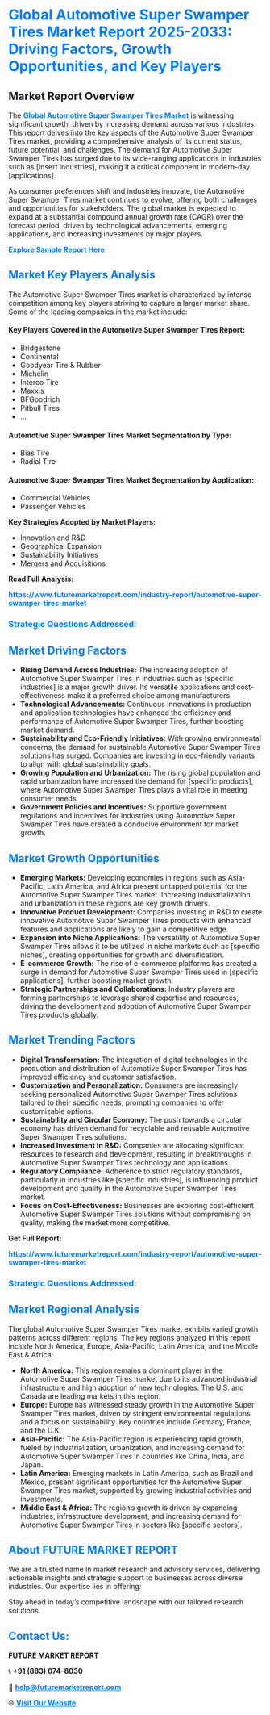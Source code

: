 <h1 style="color: #007BFF;">Global Automotive Super Swamper Tires Market Report 2025-2033: Driving Factors, Growth Opportunities, and Key Players</h1>

<section id="overview">
<h2>Market Report Overview</h2>
<p>The <a href="https://www.futuremarketreport.com/industry-report/automotive-super-swamper-tires-market" style="color: #007BFF; text-decoration: none;"><strong>Global Automotive Super Swamper Tires Market</strong></a> is witnessing significant growth, driven by increasing demand across various industries. This report delves into the key aspects of the Automotive Super Swamper Tires market, providing a comprehensive analysis of its current status, future potential, and challenges. The demand for Automotive Super Swamper Tires has surged due to its wide-ranging applications in industries such as [insert industries], making it a critical component in modern-day [applications].</p>
<p>As consumer preferences shift and industries innovate, the Automotive Super Swamper Tires market continues to evolve, offering both challenges and opportunities for stakeholders. The global market is expected to expand at a substantial compound annual growth rate (CAGR) over the forecast period, driven by technological advancements, emerging applications, and increasing investments by major players.</p>
</section>

<section id="overview">
<p><a href="https://www.futuremarketreport.com/request-sample/reportId=60471" style="color: #007BFF; text-decoration: none;"><strong>Explore Sample Report Here</strong></a></p>
</section>

<section id="key-players">
<h2 style="color: #007BFF;">Market Key Players Analysis</h2>
<p>The Automotive Super Swamper Tires market is characterized by intense competition among key players striving to capture a larger market share. Some of the leading companies in the market include:</p>
<h4>Key Players Covered in the Automotive Super Swamper Tires Report:</h4>
<ul><li>Bridgestone</li><li>Continental</li><li>Goodyear Tire &amp; Rubber</li><li>Michelin</li><li>Interco Tire</li><li>Maxxis</li><li>BFGoodrich</li><li>Pitbull Tires</li><li>...</li></ul>
<h4>Automotive Super Swamper Tires Market Segmentation by Type:</h4>
<ul><li>Bias Tire</li><li>Radial Tire</li></ul>

<h4>Automotive Super Swamper Tires Market Segmentation by Application:</h4>
<ul><li>Commercial Vehicles</li><li>Passenger Vehicles</li></ul>
<p><strong>Key Strategies Adopted by Market Players:</strong></p>
<ul>
<li>Innovation and R&D</li>
<li>Geographical Expansion</li>
<li>Sustainability Initiatives</li>
<li>Mergers and Acquisitions</li>
</ul>
</section>

<section>
<p><strong>Read Full Analysis: </strong></p><a href="https://www.futuremarketreport.com/industry-report/automotive-super-swamper-tires-market" style="color: #007BFF; text-decoration: none;"><strong>https://www.futuremarketreport.com/industry-report/automotive-super-swamper-tires-market</strong></a>
<h3 style="color: #007BFF;">Strategic Questions Addressed:</h3>
</section>

<section id="driving-factors">
<h2 style="color: #007BFF;">Market Driving Factors</h2>
<ul>
<li><strong>Rising Demand Across Industries:</strong> The increasing adoption of Automotive Super Swamper Tires in industries such as [specific industries] is a major growth driver. Its versatile applications and cost-effectiveness make it a preferred choice among manufacturers.</li>
<li><strong>Technological Advancements:</strong> Continuous innovations in production and application technologies have enhanced the efficiency and performance of Automotive Super Swamper Tires, further boosting market demand.</li>
<li><strong>Sustainability and Eco-Friendly Initiatives:</strong> With growing environmental concerns, the demand for sustainable Automotive Super Swamper Tires solutions has surged. Companies are investing in eco-friendly variants to align with global sustainability goals.</li>
<li><strong>Growing Population and Urbanization:</strong> The rising global population and rapid urbanization have increased the demand for [specific products], where Automotive Super Swamper Tires plays a vital role in meeting consumer needs.</li>
<li><strong>Government Policies and Incentives:</strong> Supportive government regulations and incentives for industries using Automotive Super Swamper Tires have created a conducive environment for market growth.</li>
</ul>
</section>

<section id="growth-opportunities">
<h2 style="color: #007BFF;">Market Growth Opportunities</h2>
<ul>
<li><strong>Emerging Markets:</strong> Developing economies in regions such as Asia-Pacific, Latin America, and Africa present untapped potential for the Automotive Super Swamper Tires market. Increasing industrialization and urbanization in these regions are key growth drivers.</li>
<li><strong>Innovative Product Development:</strong> Companies investing in R&D to create innovative Automotive Super Swamper Tires products with enhanced features and applications are likely to gain a competitive edge.</li>
<li><strong>Expansion into Niche Applications:</strong> The versatility of Automotive Super Swamper Tires allows it to be utilized in niche markets such as [specific niches], creating opportunities for growth and diversification.</li>
<li><strong>E-commerce Growth:</strong> The rise of e-commerce platforms has created a surge in demand for Automotive Super Swamper Tires used in [specific applications], further boosting market growth.</li>
<li><strong>Strategic Partnerships and Collaborations:</strong> Industry players are forming partnerships to leverage shared expertise and resources, driving the development and adoption of Automotive Super Swamper Tires products globally.</li>
</ul>
</section>

<section id="trending-factors">
<h2 style="color: #007BFF;">Market Trending Factors</h2>
<ul>
<li><strong>Digital Transformation:</strong> The integration of digital technologies in the production and distribution of Automotive Super Swamper Tires has improved efficiency and customer satisfaction.</li>
<li><strong>Customization and Personalization:</strong> Consumers are increasingly seeking personalized Automotive Super Swamper Tires solutions tailored to their specific needs, prompting companies to offer customizable options.</li>
<li><strong>Sustainability and Circular Economy:</strong> The push towards a circular economy has driven demand for recyclable and reusable Automotive Super Swamper Tires solutions.</li>
<li><strong>Increased Investment in R&D:</strong> Companies are allocating significant resources to research and development, resulting in breakthroughs in Automotive Super Swamper Tires technology and applications.</li>
<li><strong>Regulatory Compliance:</strong> Adherence to strict regulatory standards, particularly in industries like [specific industries], is influencing product development and quality in the Automotive Super Swamper Tires market.</li>
<li><strong>Focus on Cost-Effectiveness:</strong> Businesses are exploring cost-efficient Automotive Super Swamper Tires solutions without compromising on quality, making the market more competitive.</li>
</ul>
</section>

<section>
<p><strong>Get Full Report: </strong></p><a href="https://www.futuremarketreport.com/industry-report/automotive-super-swamper-tires-market" style="color: #007BFF; text-decoration: none;"><strong>https://www.futuremarketreport.com/industry-report/automotive-super-swamper-tires-market</strong></a>
<h3 style="color: #007BFF;">Strategic Questions Addressed:</h3>
</section>


<section id="regional-analysis">
<h2 style="color: #007BFF;">Market Regional Analysis</h2>
<p>The global Automotive Super Swamper Tires market exhibits varied growth patterns across different regions. The key regions analyzed in this report include North America, Europe, Asia-Pacific, Latin America, and the Middle East & Africa:</p>
<ul>
<li><strong>North America:</strong> This region remains a dominant player in the Automotive Super Swamper Tires market due to its advanced industrial infrastructure and high adoption of new technologies. The U.S. and Canada are leading markets in this region.</li>
<li><strong>Europe:</strong> Europe has witnessed steady growth in the Automotive Super Swamper Tires market, driven by stringent environmental regulations and a focus on sustainability. Key countries include Germany, France, and the U.K.</li>
<li><strong>Asia-Pacific:</strong> The Asia-Pacific region is experiencing rapid growth, fueled by industrialization, urbanization, and increasing demand for Automotive Super Swamper Tires in countries like China, India, and Japan.</li>
<li><strong>Latin America:</strong> Emerging markets in Latin America, such as Brazil and Mexico, present significant opportunities for the Automotive Super Swamper Tires market, supported by growing industrial activities and investments.</li>
<li><strong>Middle East & Africa:</strong> The region’s growth is driven by expanding industries, infrastructure development, and increasing demand for Automotive Super Swamper Tires in sectors like [specific sectors].</li>
</ul>
</section>

<footer>
<h2 style="color: #007BFF;">About FUTURE MARKET REPORT</h2>
<p>We are a trusted name in market research and advisory services, delivering actionable insights and strategic support to businesses across diverse industries. Our expertise lies in offering:</p>

<p>Stay ahead in today’s competitive landscape with our tailored research solutions.</p>

<h2 style="color: #007BFF;">Contact Us:</h2>
<p><strong>FUTURE MARKET REPORT</strong></p>
<p>📞 <strong>+91 (883) 074-8030</strong></p>
<p>📧 <strong><a href="mailto:help@futuremarketreport.com" style="color: #007BFF;">help@futuremarketreport.com</a></strong></p>
<p>🌐 <strong><a href="https://www.futuremarketreport.com/" style="color: #007BFF;">Visit Our Website</a></strong></p>
</footer>